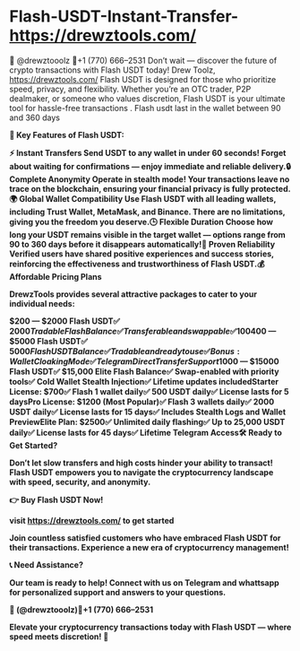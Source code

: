 # Flash-USDT-Instant-Transfer- https://drewztools.com/
💬 @drewztooolz 📲+1 (770) 666–2531 Don’t wait — discover the future of crypto transactions with Flash USDT today!
Drew Toolz, https://drewztools.com/
Flash USDT is designed for those who prioritize speed, privacy, and flexibility. Whether you’re an OTC trader, P2P dealmaker, or someone who values discretion, Flash USDT is your ultimate tool for hassle-free transactions . Flash usdt last in the wallet between 90 and 360 days

<b data-selectable-paragraph=””>🌟 Key Features of Flash USDT:

⚡️ Instant Transfers
Send USDT to any wallet in under 60 seconds! Forget about waiting for confirmations — enjoy immediate and reliable delivery.🔒 Complete Anonymity
Operate in stealth mode! Your transactions leave no trace on the blockchain, ensuring your financial privacy is fully protected.🌍 Global Wallet Compatibility
Use Flash USDT with all leading wallets, including Trust Wallet, MetaMask, and Binance. There are no limitations, giving you the freedom you deserve.🕒 Flexible Duration
Choose how long your USDT remains visible in the target wallet — options range from 90 to 360 days before it disappears automatically!💬 Proven Reliability
Verified users have shared positive experiences and success stories, reinforcing the effectiveness and trustworthiness of Flash USDT.<b data-selectable-paragraph=””>💰 Affordable Pricing Plans

DrewzTools provides several attractive packages to cater to your individual needs:

$200 — $2000 Flash USDT✅ $2000 Tradable Flash Balance✅ Transferable and swappable✅ 100% Stealth Flash-Ready✅ Instant setup upon delivery$400 — $5000 Flash USDT✅ $5000 Flash USDT Balance✅ Tradable and ready to use✅ Bonus: Wallet Cloaking Mode✅ Telegram Direct Transfer Support$1000 — $15000 Flash USDT✅ $15,000 Elite Flash Balance✅ Swap-enabled with priority tools✅ Cold Wallet Stealth Injection✅ Lifetime updates includedStarter License: $700✅ Flash 1 wallet daily✅ 500 USDT daily✅ License lasts for 5 daysPro License: $1200 (Most Popular)✅ Flash 3 wallets daily✅ 2000 USDT daily✅ License lasts for 15 days✅ Includes Stealth Logs and Wallet PreviewElite Plan: $2500✅ Unlimited daily flashing✅ Up to 25,000 USDT daily✅ License lasts for 45 days✅ Lifetime Telegram Access<b data-selectable-paragraph=””>🛠 Ready to Get Started?

Don’t let slow transfers and high costs hinder your ability to transact! Flash USDT empowers you to navigate the cryptocurrency landscape with speed, security, and anonymity.

👉 Buy Flash USDT Now!

visit https://drewztools.com/ to get started

Join countless satisfied customers who have embraced Flash USDT for their transactions. Experience a new era of cryptocurrency management!

<b data-selectable-paragraph=””>📞 Need Assistance?

Our team is ready to help! Connect with us on Telegram and whattsapp for personalized support and answers to your questions.

💬 (@drewztooolz)📲+1 (770) 666–2531

Elevate your cryptocurrency transactions today with Flash USDT — where speed meets discretion! 🚀
